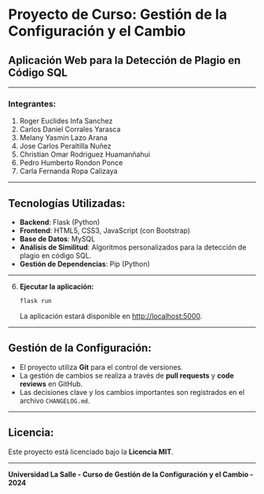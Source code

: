 # Proyecto de Curso: Gestión de la Configuración y el Cambio  
## Aplicación Web para la Detección de Plagio en Código SQL  

---

### Integrantes:
1. Roger Euclides Infa Sanchez
2. Carlos Daniel Corrales Yarasca
3. Melany Yasmin Lazo Arana
4. Jose Carlos Peraltilla Nuñez
5. Christian Omar Rodriguez Huamanñahui
6. Pedro Humberto Rondon Ponce
7. Carla Fernanda Ropa Calizaya

---


## Tecnologías Utilizadas:

- **Backend**: Flask (Python)
- **Frontend**: HTML5, CSS3, JavaScript (con Bootstrap)
- **Base de Datos**: MySQL
- **Análisis de Similitud**: Algoritmos personalizados para la detección de plagio en código SQL.
- **Gestión de Dependencias**: Pip (Python)

---

6. **Ejecutar la aplicación:**
   ```bash
   flask run
   ```

   La aplicación estará disponible en [http://localhost:5000](http://localhost:5000).

---

## Gestión de la Configuración:

- El proyecto utiliza **Git** para el control de versiones.
- La gestión de cambios se realiza a través de **pull requests** y **code reviews** en GitHub.
- Las decisiones clave y los cambios importantes son registrados en el archivo `CHANGELOG.md`.

---

## Licencia:

Este proyecto está licenciado bajo la **Licencia MIT**.

---

**Universidad La Salle - Curso de Gestión de la Configuración y el Cambio - 2024**